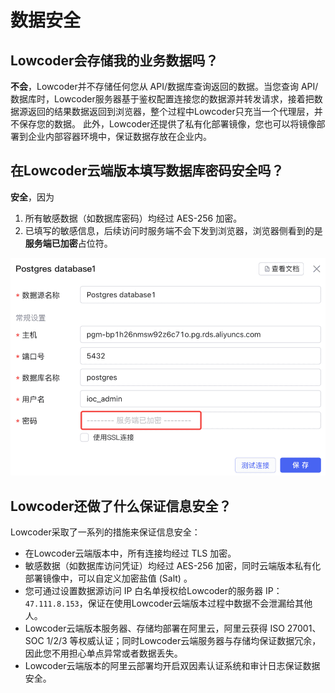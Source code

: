 # 数据安全

## Lowcoder会存储我的业务数据吗？

​**不会**​，Lowcoder并不存储任何您从 API/数据库查询返回的数据。当您查询 API/数据库时，Lowcoder服务器基于鉴权配置连接您的数据源并转发请求，接着把数据源返回的结果数据返回到浏览器，整个过程中Lowcoder只充当一个代理层，并不保存您的数据。 此外，Lowcoder还提供了私有化部署镜像，您也可以将镜像部署到企业内部容器环境中，保证数据存放在企业内。

## 在Lowcoder云端版本填写数据库密码安全吗？

**安全**，因为

1. 所有敏感数据（如数据库密码）均经过 AES-256 加密。
2. 已填写的敏感信息，后续访问时服务端不会下发到浏览器，浏览器侧看到的是**服务端已加密**占位符。

![security](assets/security-20231002133813-4a1yk35.png)

## Lowcoder还做了什么保证信息安全？

Lowcoder采取了一系列的措施来保证信息安全：

* 在Lowcoder云端版本中，所有连接均经过 TLS 加密。
* 敏感数据（如数据库访问凭证）均经过 AES-256 加密，同时云端版本私有化部署镜像中，可以自定义加密盐值 (Salt) 。
* 您可通过设置数据源访问 IP 白名单授权给Lowcoder的服务器 IP：`47.111.8.153`​，保证在使用Lowcoder云端版本过程中数据不会泄漏给其他人。
* Lowcoder云端版本服务器、存储均部署在阿里云，阿里云获得 ISO 27001、SOC 1/2/3 等权威认证；同时Lowcoder云端服务器与存储均保证数据冗余，因此您不用担心单点异常或者数据丢失。
* Lowcoder云端版本的阿里云部署均开启双因素认证系统和审计日志保证数据安全。
